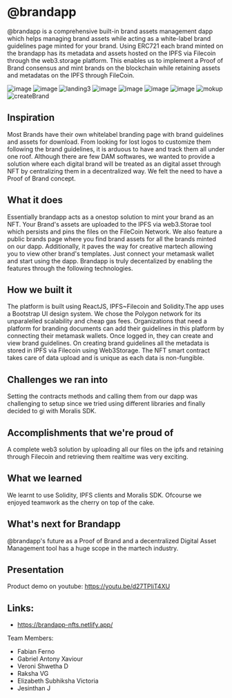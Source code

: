 # @brandapp
@brandapp is a comprehensive built-in brand assets management dapp which helps managing brand assets while acting as a white-label brand guidelines page minted for your brand. Using ERC721 each brand minted on the brandapp has its metadata and assets hosted on the IPFS via Filecoin through the web3.storage platform. This enables us to implement a Proof of Brand consensus and mint brands on the blockchain while retaining assets and metadatas on the IPFS through FileCoin.


![image](https://user-images.githubusercontent.com/67854393/158986074-c049ae8e-dde3-4e1f-a846-1672a28db635.png)
![image](https://user-images.githubusercontent.com/67854393/158986151-4945e58d-77d0-4a3d-8625-587dfe89ad84.png)
![landing3](https://user-images.githubusercontent.com/67854393/159113715-7b0e25a0-efeb-43c9-821e-cadd5b37c43a.png)
![image](https://user-images.githubusercontent.com/57835412/159112887-566a5c7a-8f33-4333-a651-a8105134bdbf.png)
![image](https://user-images.githubusercontent.com/57835412/159112904-17398d83-663b-4453-8bf1-69c146c6dd0e.png)
![image](https://user-images.githubusercontent.com/57835412/159112941-9fcef3b5-1571-4205-ab9a-cb03ab1f836b.png)
![image](https://user-images.githubusercontent.com/57835412/159112992-2589b128-dc17-48d4-9c89-8a004f60b8b6.png)
![mokup](https://user-images.githubusercontent.com/67854393/159114043-ee353769-424e-4bc2-ae71-f08b30406110.jpg)
![createBrand](https://user-images.githubusercontent.com/67854393/159113834-7695bde7-6781-4069-b7b8-667490a0d8d5.png)


## Inspiration
Most Brands have their own whitelabel branding page with brand guidelines and assets for download. From looking for lost logos to customize them following the brand guidelines, it is arduous to have and track them all under one roof. Although there are few DAM softwares, we wanted to provide a solution where each digital brand will be treated as an digital asset through NFT by centralizing them in a decentralized way. We felt the need to have a Proof of Brand concept.

## What it does
Essentially brandapp acts as a onestop solution to mint your brand as an NFT. Your Brand's assets are uploaded to the IPFS via web3.Storae tool which persists and pins the files on the FileCoin Network. We also feature a public brands page where you find brand assets for all the brands minted on our dapp. Additionally, it paves the way for creative martech allowing you to view other brand's templates. Just connect your metamask wallet and start using the dapp. Brandapp is truly decentalized by enabling the features through the following technologies.

## How we built it
The platform is built using ReactJS, IPFS~Filecoin and Solidity.The app uses a Bootstrap UI design system. We chose the Polygon network for its unparalelled scalability and cheap gas fees. Organizations that need a platform for branding documents can add their guidelines in this platform by connecting their metamask wallets. Once logged in, they can create and view brand guidelines. On creating brand guidelines all the metadata is stored in IPFS via Filecoin using Web3Storage. The NFT smart contract takes care of data upload and is unique as each data is non-fungible. 

## Challenges we ran into
Setting the contracts methods and calling them from our dapp was challenging to setup since we tried using different libraries and finally decided to gi with Moralis SDK. 


## Accomplishments that we're proud of
A complete web3 solution by uploading all our files on the ipfs and retaining through Filecoin and retrieving them realtime was very exciting.

## What we learned
We learnt to use Solidity, IPFS clients and Moralis SDK. Ofcourse we enjoyed teamwork as the cherry on top of the cake.

## What's next for Brandapp
@brandapp's future as a Proof of Brand and a decentralized Digital Asset Management tool has a huge scope in the martech industry.

## Presentation
Product demo on youtube: https://youtu.be/d27TPliT4XU


## Links:
- https://brandapp-nfts.netlify.app/


Team Members:
* Fabian Ferno
* Gabriel Antony Xaviour
* Veroni Shwetha D
* Raksha VG
* Elizabeth Subhiksha Victoria
* Jesinthan J
